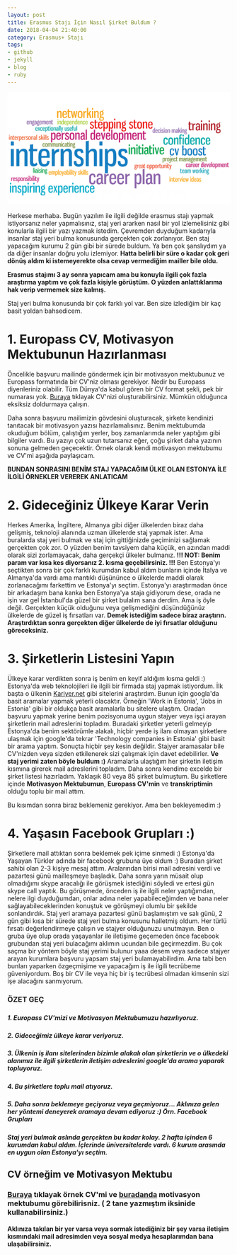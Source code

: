 ```yaml
---
layout: post
title: Erasmus Stajı İçin Nasıl Şirket Buldum ?
date: 2018-04-04 21:40:00
category: Erasmus+ Stajı
tags:
- github
- jekyll
- blog
- ruby
---
```



<div class="erasmus">
<img class="img-responsive" src="../static/images/post_image/erasmus-staji-icin-nasil-sirket-buldum.html/cover.jpg" />
</div>


Herkese merhaba. Bugün yazılım ile ilgili değilde erasmus stajı yapmak istiyorsanız neler yapmalısınız, staj yeri ararken nasıl bir yol izlemelisiniz gibi konularla ilgili bir yazı yazmak istedim. Çevremden duyduğum kadarıyla insanlar staj yeri bulma konusunda gerçekten çok zorlanıyor. Ben staj yapacağım kurumu 2 gün gibi bir sürede buldum. Ya ben çok şanslıydım ya da diğer insanlar doğru yolu izlemiyor. <strong>Hatta belirli bir süre o kadar çok geri dönüş aldım ki istemeyerekte olsa cevap vermediğim mailler bile oldu.</strong>

<strong>Erasmus stajımı 3 ay sonra yapıcam ama bu konuyla ilgili çok fazla araştırma yaptım ve çok fazla kişiyle görüştüm. O yüzden anlattıklarıma hak verip vermemek size kalmış.</strong>

Staj yeri bulma konusunda bir çok farklı yol var. Ben size izlediğim bir kaç basit yoldan bahsedicem.


<h1>1. Europass CV, Motivasyon Mektubunun Hazırlanması</h1>
Öncelikle başvuru mailinde göndermek için bir motivasyon mektubunuz ve Europass formatında bir CV'niz olması gerekiyor. Nedir bu Europass diyenleriniz olabilir. Tüm Dünya'da kabul gören bir CV format şekli, pek bir numarası yok. <a href="https://europass.cedefop.europa.eu/editors/tr/cv/compose" target="_blank">Buraya</a> tıklayak CV'nizi oluşturabilirsiniz. Mümkün olduğunca eksiksiz doldurmaya çalışın. 

Daha sonra başvuru mailimizin gövdesini oluşturacak, şirkete kendinizi tanıtacak bir motivasyon yazısı hazırlamalısınız. Benim mektubumda okuduğum bölüm, çalıştığım yerler, boş zamanlarımda neler yaptığım gibi bilgiler vardı. Bu yazıyı çok uzun tutarsanız eğer, çoğu şirket daha yazının sonuna gelmeden geçecektir. Örnek olarak kendi motivasyon mektubumu ve CV'mi aşağıda paylaşıcam. 

<strong>BUNDAN SONRASINI BENİM STAJ YAPACAĞIM ÜLKE OLAN ESTONYA İLE İLGİLİ ÖRNEKLER VEREREK ANLATICAM</strong>


<h1>2. Gideceğiniz Ülkeye Karar Verin</h1>

Herkes Amerika, İngiltere, Almanya gibi diğer ülkelerden biraz daha gelişmiş, teknoloji alanında uzman ülkelerde staj yapmak ister. Ama buralarda staj yeri bulmak ve staj için gittiğinizde geçiminizi sağlamak gerçekten çok zor. O yüzden benim tavsiyem daha küçük, en azından maddi olarak sizi zorlamayacak, daha gerçekçi ülkeler bulmanız. <strong>!!! NOT: Benim param var kısa kes diyorsanız 2. kısma geçebilirsiniz. !!!</strong> Ben Estonya'yı seçtikten sonra bir çok farklı kurumdan kabul aldım bunların içinde İtalya ve Almanya'da vardı ama mantıklı düşününce o ülkelerde maddi olarak zorlanacağımı farkettim ve Estonya'yı seçtim. Estonya'yı araştırmadan önce bir arkadaşım bana kanka ben Estonya'ya staja gidiyorum dese, orada ne işin var gel İstanbul'da güzel bir şirket bulalım sana derdim. Ama iş öyle değil. Gerçekten küçük olduğunu veya gelişmediğini düşündüğünüz ülkelerde de güzel iş fırsatları var. <strong>Demek istediğim sadece biraz araştırın. Araştırdıktan sonra gerçekten diğer ülkelerde de iyi fırsatlar olduğunu göreceksiniz.</strong>

<h1>3. Şirketlerin Listesini Yapın</h1>

Ülkeye karar verdikten sonra iş benim en keyif aldığım kısma geldi :) Estonya'da web teknolojileri ile ilgili bir firmada staj yapmak istiyordum. İlk başta o ülkenin <a href="www.kariyer.net">Kariyer.net</a> gibi sitelerini araştırdım. Bunun için googla'da basit aramalar yapmak yeterli olacaktır. Örneğin 'Work in Estonia', 'Jobs in Estonia' gibi bir oldukça basit aramalarla bu sitelere ulaştım. Oradan başvuru yapmak yerine benim pozisyonuma uygun stajyer veya işçi arayan şirketlerin mail adreslerini topladım. Buradaki şirketler yeterli gelmeyip Estonya'da benim sektörümle alakalı, hiçbir yerde iş ilanı olmayan şirketlere ulaşmak için google'da tekrar 'Technology companies in Estonia' gibi basit bir arama yaptım. Sonuçta hiçbir şey kesin değildir. Stajyer aramasalar bile CV'nizden veya sizden etkilenerek sizi çalışmak için davet edebilirler. <strong>Ve staj yerimi zaten böyle buldum :)</strong> Aramalarla ulaştığım her şirketin iletişim kısmına girerek mail adreslerini topladım.
Daha sonra kendime excelde bir şirket listesi hazırladım. Yaklaşık 80 veya 85 şirket bulmuştum. Bu şirketlere içinde <strong>Motivasyon Mektubumun</strong>, <strong>Europass CV'min</strong> ve <strong>transkriptimin</strong> olduğu toplu bir mail attım.

Bu kısımdan sonra biraz beklemeniz gerekiyor. Ama ben bekleyemedim :) 

<h1>4. Yaşasın Facebook Grupları :)</h1>
Şirketlere mail attıktan sonra beklemek pek içime sinmedi :) Estonya'da Yaşayan Türkler adında bir facebook grubuna üye oldum :) Buradan şirket sahibi olan 2-3 kişiye mesaj attım. Aralarından birisi mail adresini verdi ve pazartesi günü mailleşmeye başladık. Daha sonra yarın müsait olup olmadığımı skype aracalığı ile görüşmek istediğini söyledi ve ertesi gün skype call yaptık. Bu görüşmede, önceden iş ile ilgili neler yaptığımdan, nelere ilgi duyduğumdan, onlar adına neler yapabileceğimden ve bana neler sağlayabileceklerinden konuştuk ve görüşmeyi olumlu bir şekilde sonlandırdık. Staj yeri aramaya pazartesi günü başlamıştım ve salı günü, 2 gün gibi kısa bir sürede staj yeri bulma konusunu halletmiş oldum. Her türlü fırsatı değerlendirmeye çalışın ve stajyer olduğunuzu unutmayın. Ben o gruba üye olup orada yaşayanlar ile iletişime geçemeden önce facebook grubundan staj yeri bulacağımı aklımın ucundan bile geçirmezdim. Bu çok saçma bir yöntem böyle staj yerimi bulunur yaaa desem veya sadece stajyer arayan kurumlara başvuru yapsam staj yeri bulamayabilirdim. Ama tabi ben bunları yaparken özgeçmişime ve yapacağım iş ile ilgili tecrübeme güveniyordum. Boş bir CV ile veya hiç bir iş tecrübesi olmadan kimsenin sizi işe alacağını sanmıyorum.

<h3>ÖZET GEÇ<h3>

<h5>1. Europass CV'mizi ve Motivasyon Mektubumuzu hazırlıyoruz.<h5>
<h5>2. Gideceğimiz ülkeye karar veriyoruz.<h5>
<h5>3. Ülkenin iş ilanı sitelerinden bizimle alakalı olan şirketlerin ve o ülkedeki alanımız ile ilgili şirketlerin iletişim adreslerini google'da arama yaparak topluyoruz.<h5>
<h5>4. Bu şirketlere toplu mail atıyoruz.<h5>
<h5>5. Daha sonra beklemeye geçiyoruz veya geçmiyoruz... Aklınıza gelen her yöntemi deneyerek aramaya devam ediyoruz :) Örn. Facebook Grupları<h5>


Staj yeri bulmak aslında gerçekten bu kadar kolay. 2 hafta içinden 6 kurumdan kabul aldım. İçlerinde üniversitelerde vardı. 6 kurum arasında en uygun olan Estonya'yı seçtim.

<h2>CV örneğim ve Motivasyon Mektubu</h2>

<h3><a href="static\images\post_image{{ post.url }}\cv.pdf">Buraya</a> tıklayak örnek CV'mi ve <a href="static\images\post_image{{ post.url }}\motivation-letter.pdf">buradanda</a> motivasyon mektubumu görebilirisniz. ( 2 tane yazmıştım iksinide kullanabilirsiniz.)</h3>


<h4>Aklınıza takılan bir yer varsa veya sormak istediğiniz bir şey varsa iletişim kısmındaki mail adresimden veya sosyal medya hesaplarımdan bana ulaşabilirsiniz.</h4>


<style>
    .erasmus img{
        
    }
</style>

